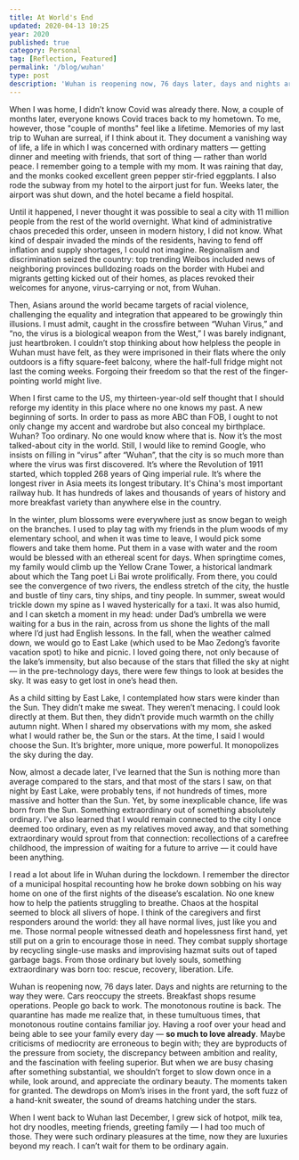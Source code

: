 ```yaml
---
title: At World's End
updated: 2020-04-13 10:25
year: 2020
published: true
category: Personal
tag: [Reflection, Featured]
permalink: '/blog/wuhan'
type: post
description: 'Wuhan is reopening now, 76 days later, days and nights are returning to the way they were. Cars reoccupy the streets. Breakfast shops resume operations. People go back to work. The monotonous routine is back. The quarantine has made me realize that, in these tumultuous times, that monotonous routine contains familiar joy. Having a roof over your head and being able to see your family every day — so much to love already.'
---
```


When I was home, I didn’t know Covid was already there. Now, a couple of months later, everyone knows Covid traces back to my hometown. To me, however, those "couple of months" feel like a lifetime. Memories of my last trip to Wuhan are surreal, if I think about it. They document a vanishing way of life, a life in which I was concerned with ordinary matters — getting dinner and meeting with friends, that sort of thing — rather than world peace. I remember going to a temple with my mom. It was raining that day, and the monks cooked excellent green pepper stir-fried eggplants. I also rode the subway from my hotel to the airport just for fun. Weeks later, the airport was shut down, and the hotel became a field hospital.

Until it happened, I never thought it was possible to seal a city with 11 million people from the rest of the world overnight. What kind of administrative chaos preceded this order, unseen in modern history, I did not know. What kind of despair invaded the minds of the residents, having to fend off inflation and supply shortages, I could not imagine. Regionalism and discrimination seized the country: top trending Weibos included news of neighboring provinces bulldozing roads on the border with Hubei and migrants getting kicked out of their homes, as places revoked their welcomes for anyone, virus-carrying or not, from Wuhan.

Then, Asians around the world became targets of racial violence, challenging the equality and integration that appeared to be growingly thin illusions. I must admit, caught in the crossfire between “Wuhan Virus,” and “no, the virus is a biological weapon from the West,” I was barely indignant, just heartbroken. I couldn’t stop thinking about how helpless the people in Wuhan must have felt, as they were imprisoned in their flats where the only outdoors is a fifty square-feet balcony, where the half-full fridge might not last the coming weeks. Forgoing their freedom so that the rest of the finger-pointing world might live.

When I first came to the US, my thirteen-year-old self thought that I should reforge my identity in this place where no one knows my past. A new beginning of sorts. In order to pass as more ABC than FOB, I ought to not only change my accent and wardrobe but also conceal my birthplace. Wuhan? Too ordinary. No one would know where that is. Now it’s the most talked-about city in the world. Still, I would like to remind Google, who insists on filling in “virus” after “Wuhan”, that the city is so much more than where the virus was first discovered. It’s where the Revolution of 1911 started, which toppled 268 years of Qing imperial rule. It’s where the longest river in Asia meets its longest tributary. It's China's most important railway hub. It has hundreds of lakes and thousands of years of history and more breakfast variety than anywhere else in the country.

In the winter, plum blossoms were everywhere just as snow began to weigh on the branches. I used to play tag with my friends in the plum woods of my elementary school, and when it was time to leave, I would pick some flowers and take them home. Put them in a vase with water and the room would be blessed with an ethereal scent for days. When springtime comes, my family would climb up the Yellow Crane Tower, a historical landmark about which the Tang poet Li Bai wrote prolifically. From there, you could see the convergence of two rivers, the endless stretch of the city, the hustle and bustle of tiny cars, tiny ships, and tiny people. In summer, sweat would trickle down my spine as I waved hysterically for a taxi. It was also humid, and I can sketch a moment in my head: under Dad’s umbrella we were waiting for a bus in the rain, across from us shone the lights of the mall where I’d just had English lessons. In the fall, when the weather calmed down, we would go to East Lake (which used to be Mao Zedong’s favorite vacation spot) to hike and picnic. I loved going there, not only because of the lake’s immensity, but also because of the stars that filled the sky at night — in the pre-technology days, there were few things to look at besides the sky. It was easy to get lost in one’s head then.

As a child sitting by East Lake, I contemplated how stars were kinder than the Sun. They didn’t make me sweat. They weren’t menacing. I could look directly at them. But then, they didn’t provide much warmth on the chilly autumn night. When I shared my observations with my mom, she asked what I would rather be, the Sun or the stars. At the time, I said I would choose the Sun. It’s brighter, more unique, more powerful. It monopolizes the sky during the day.

Now, almost a decade later, I’ve learned that the Sun is nothing more than average compared to the stars, and that most of the stars I saw, on that night by East Lake, were probably tens, if not hundreds of times, more massive and hotter than the Sun. Yet, by some inexplicable chance, life was born from the Sun. Something extraordinary out of something absolutely ordinary. I’ve also learned that I would remain connected to the city I once deemed too ordinary, even as my relatives moved away, and that something extraordinary would sprout from that connection: recollections of a carefree childhood, the impression of waiting for a future to arrive — it could have been anything.

I read a lot about life in Wuhan during the lockdown. I remember the director of a municipal hospital recounting how he broke down sobbing on his way home on one of the first nights of the disease’s escalation. No one knew how to help the patients struggling to breathe. Chaos at the hospital seemed to block all slivers of hope. I think of the caregivers and first responders around the world: they all have normal lives, just like you and me. Those normal people witnessed death and hopelessness first hand, yet still put on a grin to encourage those in need. They combat supply shortage by recycling single-use masks and improvising hazmat suits out of taped garbage bags. From those ordinary but lovely souls, something extraordinary was born too: rescue, recovery, liberation. Life.

Wuhan is reopening now, 76 days later. Days and nights are returning to the way they were. Cars reoccupy the streets. Breakfast shops resume operations. People go back to work. The monotonous routine is back. The quarantine has made me realize that, in these tumultuous times, that monotonous routine contains familiar joy. Having a roof over your head and being able to see your family every day — **so much to love already**. Maybe criticisms of mediocrity are erroneous to begin with; they are byproducts of the pressure from society, the discrepancy between ambition and reality, and the fascination with feeling superior. But when we are busy chasing after something substantial, we shouldn’t forget to slow down once in a while, look around, and appreciate the ordinary beauty. The moments taken for granted. The dewdrops on Mom’s irises in the front yard, the soft fuzz of a hand-knit sweater, the sound of dreams hatching under the stars.

When I went back to Wuhan last December, I grew sick of hotpot, milk tea, hot dry noodles, meeting friends, greeting family — I had too much of those. They were such ordinary pleasures at the time, now they are luxuries beyond my reach. I can’t wait for them to be ordinary again.

